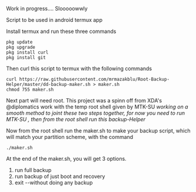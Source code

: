 Work in progress.... Slooooowwly

Script to be used in android termux app

Install termux and run these three commands

	pkg update
	pkg upgrade
	pkg install curl
	pkg install git

Then curl this script to termux with the following commands

	curl https://raw.githubusercontent.com/mrmazakblu/Root-Backup-Helper/master/dd-backup-maker.sh > maker.sh
	chmod 755 maker.sh

Next part will need root.
This project was a spinn off from XDA's  @diplomatics work with the temp root shell given by MTK-SU
*working on a smooth method to joint these two steps together, for now you need to run MTK-SU , then from the root shell
run this backup-Helper*

Now from the root shell run the maker.sh to make your backup script, which will match your partition scheme, with the command

	./maker.sh

At the end of the maker.sh, you will get 3 options. 
1. run full backup
2. run backup of just boot and recovery
3. exit --without doing any backup

